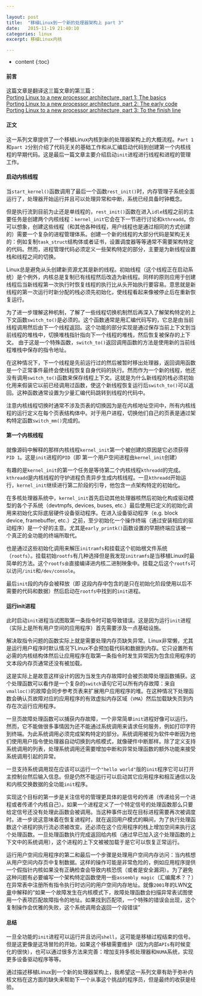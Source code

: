 ```yaml
---

layout: post
title:  "移植Linux到一个新的处理器架构上 part 3"
date:   2015-11-19 21:40:10
categories: linux
excerpt: 移植Linux内核

---
```


* content
{:toc}



#### 前言

这篇文章是翻译这三篇文章的第三篇：   
[Porting Linux to a new processor architecture, part 1: The basics](https://lwn.net/Articles/654783/)   
[Porting Linux to a new processor architecture, part 2: The early code](https://lwn.net/Articles/656286/)   
[Porting Linux to a new processor architecture, part 3: To the finish line](https://lwn.net/Articles/657939/)

#### 正文

这一系列文章提供了一个移植Linux内核到新的处理器架构上的大概流程。`Part 1`和`part 2`分别介绍了代码无关的基础工作和从汇编启动代码到创建第一个内核线程的早期代码。这是最后一篇文章主要介绍启动`init`进程进行线程和进程的管理工作。

#### 启动内核线程

当`start_kernel()`函数调用了最后一个函数`rest_init()`时，内存管理子系统全面运行了，处理器开始运行并且可以处理异常和中断，系统已经具备时钟概念。

但是执行流到目前为止还是单线程的，`rest_init()`函数在进入`idle`线程之前的主要任务是创建两个内核线程：`kernel_init`它会在下一节进行讨论和`kthreadd`。你可以想象，创建这些线程（和其他各种线程，用户线程也是通过相同的方式创建的）需要一个复杂的进程管理体系。创建一个新的线程的大部分代码是架构无关的：例如复制`task_struct`结构体或者证书，设置调度器等等通常不需要架构特定的代码。然而，进程管理代码必须定义一些架构特定的部分，主要是为新线程设置栈和线程之间的切换。

Linux总是避免从头创建新资源尤其是新的线程。初始线程（这个线程正在启动系统）是个例外，内核总是复制已有线程然后改造为新线程。同样的原则应用于创建线程后当新线程第一次执行时恢复线程的执行比从头开始执行要容易。意思就是新线程的第一次运行时新分配的栈必须先初始化，使线程看起来像被停止后在重新恢复运行。

为了进一步理解这种机制，了解了一些线程切换机制然后再深入了解架构特定的上下文函数`switch_to()`是必须的。这个函数通常是用汇编代码写的，它总是由当前线程调用然后由下一个线程返回。这个功能的部分实现是通过保存当前上下文到当前线程的堆栈中，切换堆栈指针指向下一个线程的堆栈，然后恢复被保存的上下文。
由于这是一个特殊函数，`switch_to()`返回调用函数的方法是使用新的当前线程堆栈中保存的指令地址。

在这种情况下，下一个线程是先前运行过的然后被暂时移出处理器，返回调用函数是一个正常事件最终会使线程恢复自身代码的执行。然而作为一个新的线程，他还没有调用`switch_to()`函数来保存线程上下文。这就是为什么新线程的栈必须初始化用来假装它以前已经调用过函数，使这个新线程恢复运行后`switch_to()`可以返回。这种函数通常设置为少量汇编代码跳转到线程的代码中。

注意内核线程切换时通常不涉及页表的切换因为是在内核地址空间中，所有内核线程的运行定义在每个页表结构体中。对于用户进程，切换他们自己的页表是通过架构特定函数`switch_mm()`完成的。

#### 第一个内核线程

就像源码中解释的那样内核线程`kernel_init`第一个被创建的原因是它必须获得`PID 1`。这是`init`进程的`PID`（即 第一个用户空间进程由`kernel_init`创建）

有趣的是`kernel_init`的第一个任务是等待第二个内核线程`kthreadd`的完成。`kthreadd`是内核线程的守护进程负责异步生成内核线程。一旦`kthreadd`开始运行，`kernel_init`继续进行第二阶段的引导，他包含一点架构特定的初始化。

在多核处理器系统中，`kernel_init`首先启动其他处理器核然后初始化构成驱动模型的各个子系统（devtmpfs, devices, buses, etc.）最后使用已定义的初始化调用来初始化实际底层硬件设备驱动程序。在进入设备驱动程序（e.g. block device, framebuffer, etc.）之前，至少初始化一个操作终端（通过安装相应的驱动程序）是一个好的主意。尤其是`early_printk()`函数设置的早期终端应该被一个真正的全功能的终端所取代。

也是通过这些初始化调用来解压`initramfs`和挂载这个初始根文件系统（`rootfs`）。挂载初始`rootfs`有几种选择但是我发现`initramfs`是当移植Linux时最简单的方法。这个`rootfs会`直接编译进内核二进制映象中。挂载之后这个`rootfs`可以访问`/init`和`/dev/console`。

最后`init`段的内存会被释放（即 这段内存中包含的是只在初始化阶段使用以后不需要的代码和数据）然后启动在`rootfs`中找到的`init`进程。

#### 运行init进程

此时启动`init`进程当试图取第一条指令时可能导致错误。这是因为运行`init`进程（实际上是所有用户空间的应用程序）首先需要涉及一点基础设施。

解决取指令问题的函数实际上就是需要处理内存页缺失异常。Linux非常懒，尤其是运行用户程序时默认情况下Linux不会预加载代码和数据到内存。它只设置所有必需的内核结构体然后让应用程序在取第一条指令时发生异常因为包含应用程序的文本段内存页通常还没有被加载。

这是实际上是故意这样设计的因为当发生内存故障时会被页故障处理函数捕获。这个处理函数可以看作是一个复杂的`switch`语句它可以所有内存故障：来自`vmalloc()`的故障会同步参考页表来扩展用户应用程序的堆。在这种情况下处理函数会确认页故障对应的应用程序的有效虚拟内存区域（`VMA`）然后加载缺失页到内存在次运行应用程序。

一旦页故障处理函数可以捕获内存故障，一个非常简单`init`进程好像可以运行。然而，它不能做很多事情因为还不能通过系统调用来请求任何服务，例如打印字符到终端。为此系统调用必须完成架构特定的部分。系统调用被视为软件中断因为他们使用用户指令使处理器自动切换到内核模式，就像硬件中断那样。除了定义支持系统调用的列表，处理系统调用还需要增加中断和异常处理函数的额外功能来接受系统调用引起的异常。

一旦支持系统调用现在应该可以运行一个`"hello world"`版的`init`程序它可以打开主控制台然后输入信息。但是仍然不能运行可以启动其它应用程序和相互通信以及和内核交换数据的全功能`init`程序。

实现这个目标的第一步是关注信号的管理更具体的是信号的传递（传递给另一个进程或者传递个内核自己）。如果一个进程定义了一个特定信号的处理函数那么只要给定信号还没有处理此函数会被调用。当这种事件出现在目标进程需要再次被调度时。进一步说这意味着在恢复进程时，就在返回用户模式的瞬间，为了执行处理函数这个进程的执行流必须被改变。还必须在这个应用程序的栈上增加空间来执行这个处理函数。一旦处理函数执行完成返回给内核（通过早已加入这个处理函数的上下文中的系统调用），这个进程的上下文被被加载于是它可以恢复正常运行。

运行用户空间应用程序的第二和最后一个步骤是处理用户空间内存访问：当内核想从用户空间内存页中复制数据。这样的操作可能是非常危险的，例如应用程序提供一个假指针内核如果没有正确检查会导致内核恐慌（或者是安全漏洞）。为了避免这种问题有必要编写一个架构特定函数使用一些`assembly magic`（汇编魔术？？）在异常表中注册所有指令执行时访问的用户空间内存地址。就像`2001`年的LWN[文章](http://lwn.net/2001/0222/kernel.php3)中解释的“如果一个故障发生在内核模式下，故障处理函数会扫描异常表试图使用一个表项匹配故障指令的地址。如果找到匹配项，一个特殊的错误会出现，这个复制操作会优雅的失败，这个系统调用会返回一个段错误”


#### 总结

一旦全功能的`init`进程可以运行并且访问`shell`，这可能是移植过程结束的信号。但是这更像是这场冒险的开始，如果这个移植需要维护（因为内部`APIs`有时候变化的很快），也可以通过很多方法来完善：增加支持多核处理器和`NUMA`系统，实现更多设备驱动程序等等。

通过描述移植Linux到一个新的处理器架构上，我希望这一系列文章有助于弥补内核文档在这方面的缺失来帮助下一个从事这个挑战的程序员，但是最终的收获是经验。

